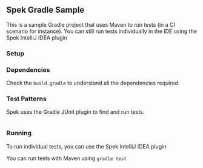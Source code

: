 ## Spek Gradle Sample


This is a sample Gradle project that uses Maven to run tests (in a CI scenario for instance). You can still run tests individually 
in the IDE using the Spek IntelliJ IDEA plugin

### Setup


### Dependencies

Check the `build.gradle` to understand all the dependencies required. 

### Test Patterns


Spek uses the Gradle JUnit plugin to find and run tests. 


```groovy
```

### Running

To run individual tests, you can use the Spek IntelliJ IDEA plugin

You can run tests with Maven using `gradle test`

